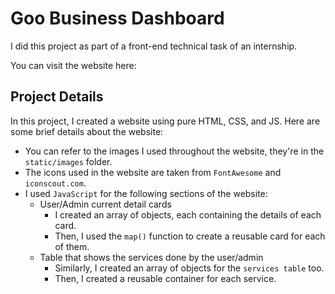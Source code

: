 # Goo Business Dashboard

I did this project as part of a front-end technical task of an internship.

You can visit the website here:


## Project Details

In this project, I created a website using pure HTML, CSS, and JS. Here are some brief details about the website:
- You can refer to the images I used throughout the website, they're in the `static/images` folder.
- The icons used in the website are taken from `FontAwesome` and `iconscout.com`.
- I used `JavaScript` for the following sections of the website:
  - User/Admin current detail cards
    - I created an array of objects, each containing the details of each card.
    - Then, I used the `map()` function to create a reusable card for each of them.
  - Table that shows the services done by the user/admin
    - Similarly, I created an array of objects for the `services table` too.
    - Then, I created a reusable container for each service.
